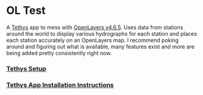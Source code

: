 # OL Test
A [Tethys](https://docs.tethysplatform.org/en/stable/) app to mess with [OpenLayers v4.6.5](https://openlayers.org/en/v4.6.5/apidoc/).
Uses data from stations around the world to display various hydrographs for each station and places each station accurately on an OpenLayers map. I recommend poking around and figuring out what is available, many features exist and more are being added pretty consistently right now.

### [Tethys Setup](https://docs.tethysplatform.org/en/stable/installation.html)

### [Tethys App Installation Instructions](https://docs.tethysplatform.org/en/stable/installation/application.html)
